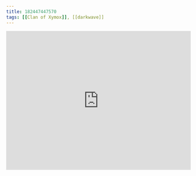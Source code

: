 ```yaml
---
title: 182447447570
tags: [[Clan of Xymox]], [[darkwave]]
---
```

<iframe allow="accelerometer; autoplay; clipboard-write; encrypted-media; gyroscope; picture-in-picture" allowfullscreen="" frameborder="0" height="375" id="youtube_iframe" src="https://www.youtube.com/embed/sWW9d_DWYdI?feature=oembed&amp;enablejsapi=1&amp;origin=https://safe.txmblr.com&amp;wmode=opaque" width="500"></iframe>